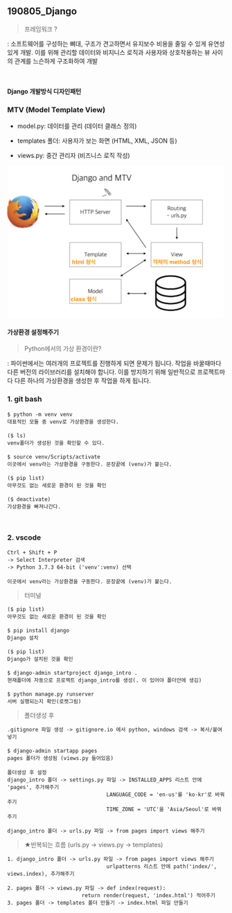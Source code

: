 ## 190805_Django

> 프레임워크 ?

: 소프트웨어를 구성하는 뼈대,  구조가 견고하면서 유지보수 비용을 줄일 수 있게 유연성있게 개발.   이를 위해 관리할 데이터와 비지니스 로직과 사용자와 상호작용하는 뷰 사이의 관계를 느슨하게 구조화하여 개발

<br>

#### Django 개발방식 디자인패턴

### MTV (Model Template View)

- model.py: 데이터를 관리 (데이터 클래스 정의)

- templates 폴더: 사용자가 보는 화면 (HTML, XML, JSON 등)

- views.py: 중간 관리자 (비즈니스 로직 작성)

<img src="assets/mtv.png" width="500px">

<br>

#### 가상환경 설정해주기

> Python에서의 가상 환경이란?	

: 파이썬에서는 여러개의 프로젝트를 진행하게 되면 문제가 됩니다. 작업을 바꿀때마다 다른 버전의 라이브러리를 설치해야 합니다. 이를 방지하기 위해 일반적으로 프로젝트마다 다른 하나의 가상환경을 생성한 후 작업을 하게 됩니다.

### 1. git bash

```
$ python -m venv venv
대표적인 모듈 중 venv로 가상환경을 생성한다.

($ ls)
venv폴더가 생성된 것을 확인할 수 있다.

$ source venv/Scripts/activate
이곳에서 venv라는 가상환경을 구동한다. 문장끝에 (venv)가 붙는다.

($ pip list)
아무것도 없는 새로운 환경이 된 것을 확인

($ deactivate)
가상환경을 빠져나간다.
```

<br>

### 2. vscode

```
Ctrl + Shift + P
-> Select Interpreter 검색
-> Python 3.7.3 64-bit ('venv':venv) 선택

이곳에서 venv라는 가상환경을 구동한다. 문장끝에 (venv)가 붙는다.
```

>  터미널

```
($ pip list)
아무것도 없는 새로운 환경이 된 것을 확인

$ pip install django
Django 설치

($ pip list)
Django가 설치된 것을 확인

$ django-admin startproject django_intro .
현재폴더에 자동으로 프로젝트 django_intro를 생성(. 이 있어야 폴더안에 생김)

$ python manage.py runserver
서버 실행되는지 확인(로켓그림)
```

> 폴더생성 후

```
.gitignore 파일 생성 -> gitignore.io 에서 python, windows 검색 -> 복사/붙여넣기

$ django-admin startapp pages
pages 폴더가 생성됨 (views.py 들어있음)

폴더생성 후 설정
django_intro 폴더 -> settings.py 파일 -> INSTALLED_APPS 리스트 안에 'pages', 추가해주기
								LANGUAGE_CODE = 'en-us'를 'ko-kr'로 바꿔주기
								TIME_ZONE = 'UTC'을 'Asia/Seoul'로 바꿔주기
										
django_intro 폴더 -> urls.py 파일 -> from pages import views 해주기
```

> ★반복되는 흐름 (urls.py -> views.py -> templates)

```
1. django_intro 폴더 -> urls.py 파일 -> from pages import views 해주기
								urlpatterns 리스트 안에 path('index/', views.index), 추가해주기

2. pages 폴더 -> views.py 파일 -> def index(request):
    					return render(request, 'index.html') 적어주기
3. pages 폴더 -> templates 폴더 만들기 -> index.html 파일 만들기
```
